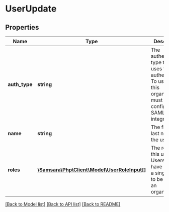 # UserUpdate

## Properties
Name | Type | Description | Notes
------------ | ------------- | ------------- | -------------
**auth_type** | **string** | The authentication type the user uses to authenticate. To use SAML this organization must have a configured SAML integration. | [optional] 
**name** | **string** | The first and last name of the user. | [optional] 
**roles** | [**\Samsara\Php\Client\Model\UserRoleInput[]**](UserRoleInput.md) | The roles for this user. Users must have at least a single role to be a part of an organization. | [optional] 

[[Back to Model list]](../../README.md#documentation-for-models) [[Back to API list]](../../README.md#documentation-for-api-endpoints) [[Back to README]](../../README.md)

